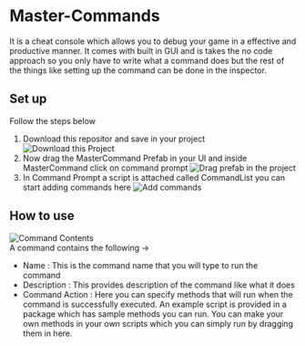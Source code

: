 # Master-Commands
It is a cheat console which allows you to debug your game in a effective and productive manner. It comes with built in GUI and is takes the no code approach so you only have to write what a command does but the rest of the things like setting up the command can be done in the inspector.

## Set up 
Follow the steps below </br>
1. Download this repositor and save in your project ![Download this Project](https://i.imgur.com/3mm3Xxg.png)
2. Now drag the MasterCommand Prefab in your UI and inside MasterCommand click on command prompt ![Drag prefab in the project](https://i.imgur.com/W9VFS74.png)
3. In Command Prompt a script is attached called CommandList you can start adding commands here ![Add commands](https://i.imgur.com/jgobbju.png)

## How to use
![Command Contents](https://i.imgur.com/NoiQM2V.png)
</br>
A command contains the following ->
- Name : This is the command name that you will type to run the command
- Description : This provides description of the command like what it does
- Command Action : Here you can specify methods that will run when the command is successfully executed. An example script is provided in a package which has sample methods you can run. You can make your own methods in your own scripts which you can simply run by dragging them in here.
